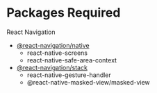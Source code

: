 # Packages Required
React Navigation
- [@react-navigation/native](https://reactnavigation.org/docs/getting-started)
    - react-native-screens
    - react-native-safe-area-context
- [@react-navigation/stack](https://reactnavigation.org/docs/stack-navigator)
    - react-native-gesture-handler
    - @react-native-masked-view/masked-view